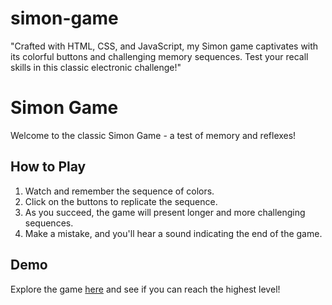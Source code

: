 # simon-game
"Crafted with HTML, CSS, and JavaScript, my Simon game captivates with its colorful buttons and challenging memory sequences. Test your recall skills in this classic electronic challenge!"

# Simon Game

Welcome to the classic Simon Game - a test of memory and reflexes!

## How to Play
1. Watch and remember the sequence of colors.
2. Click on the buttons to replicate the sequence.
3. As you succeed, the game will present longer and more challenging sequences.
4. Make a mistake, and you'll hear a sound indicating the end of the game.

## Demo
Explore the game [here](https://mrpeace07.github.io/simon-game/) and see if you can reach the highest level!
